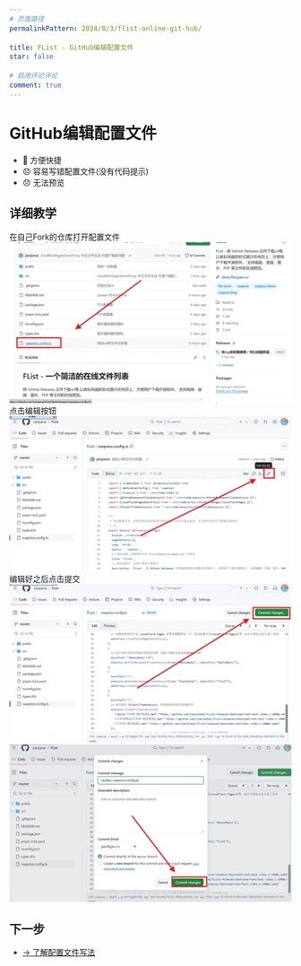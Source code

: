 ```yaml
---
# 页面路径
permalinkPattern: 2024/8/3/flist-online-git-hub/

title: FList - GitHub编辑配置文件
star: false

# 启用评论评论
comment: true
---
```


# GitHub编辑配置文件
- 🎉 方便快捷
- 😞 容易写错配置文件(没有代码提示)
- 😞 无法预览

## 详细教学
在自己Fork的仓库打开配置文件
![alt text](./imgs/github-edit.webp)
点击编辑按钮
![alt text](./imgs/github-edit1.webp)
编辑好之后点击提交
![alt text](./imgs/github-edit2.webp)
![alt text](./imgs/github-edit3.webp)


## 下一步
- [-> 了解配置文件写法](../5-了解配置文件的写法.md)